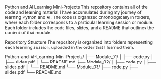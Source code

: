 Python and AI Learning Mini-Projects
This repository contains all of the code and learning material I have accumulated during my journey of learning Python and AI. The code is organized chronologically in folders, where each folder corresponds to a particular learning session or module. Each folder includes the code files, slides, and a README that outlines the content of that module.

Repository Structure
The repository is organized into folders representing each learning session, uploaded in the order that I learned them:


Python-and-AI-Learning-Mini-Projects/
├── Module_01/
│   ├── code.py
│   ├── slides.pdf
│   └── README.md
├── Module_02/
│   ├── code.py
│   ├── slides.pdf
│   └── README.md
└── Module_03/
    ├── code.py
    ├── slides.pdf
    └── README.md
